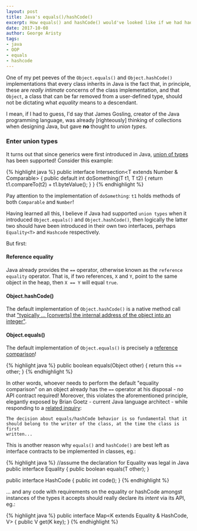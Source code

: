```yaml
---
layout: post
title: Java's equals()/hashCode()
excerpt: How equals() and hashCode() would've looked like if we had had union of generic types in Java since day one.
date: 2017-10-08
author: George Aristy
tags:
- java
- OOP
- equals
- hashcode
---
```


One of my pet peeves of the `Object.equals()` and `Object.hashCode()` implementations that every class inherits in Java is the fact that, in principle, these are *really intimate* concerns of the class implementation, and that `Object`, a class that can be far removed from a user-defined type, should not be dictating what *equality* means to a descendant.

I mean, if I had to guess, I'd say that James Gosling, creator of the Java programming language, was already [righteously] thinking of collections when designing Java, but gave **no** thought to *union types*.

### Enter union types
It turns out that since generics were first introduced in Java, [union of types](https://stackoverflow.com/a/42686/1623885) has been supported! Consider this example:

{% highlight java %}
public interface Intersection<T extends Number & Comparable<T>> {
  public default int doSomething(T t1, T t2) {
    return t1.compareTo(t2) + t1.byteValue();
  }
}
{% endhighlight %}

Pay attention to the implementation of `doSomething`: `t1` holds methods of both `Comparable` and `Number`!

Having learned all this, I believe if Java had supported `union types` when it introduced `Object.equals()` and `Object.hashCode()`, then logically the latter two should have been introduced in their own two interfaces, perhaps `Equality<T>` and `Hashcode` respectively.

But first:

#### Reference equality
Java already provides the `==` operator, otherwise known as the `reference equality` operator. That is, if two references, `X` and `Y`, point to the same object in the heap, then `X == Y` will equal `true`.

#### Object.hashCode()
The default implementation of `Object.hashCode()` is a native method call that ["typically ... [converts] the internal address of the object into an integer"](http://grepcode.com/file/repository.grepcode.com/java/root/jdk/openjdk/6-b27/java/lang/Object.java#Object.hashCode()).

#### Object.equals()
The default implementation of `Object.equals()` is precisely a [reference comparison](http://grepcode.com/file/repository.grepcode.com/java/root/jdk/openjdk/6-b27/java/lang/Object.java#Object.equals(java.lang.Object))!

{% highlight java %}
public boolean equals(Object other) {
  return this == other;
}
{% endhighlight %}

In other words, whoever needs to perform the default "equality comparison" on an object already has the `==` operator at his disposal - no API contract required! Moreover, this violates the aforementioned principle, elegantly exposed by Brian Goetz - current Java language architect - while responding to a [related inquiry](http://mail.openjdk.java.net/pipermail/lambda-dev/2013-March/008435.html):

    The decision about equals/hashCode behavior is so fundamental that it 
    should belong to the writer of the class, at the time the class is first 
    written...

This is another reason why `equals()` and `hashCode()` are best left as interface contracts to be implemented in classes, eg.: 

{% highlight java %}
//assume the declaration for Equality was legal in Java
public interface Equality<T> {
  public boolean equals(T other);
}

public interface HashCode {
  public int code();
}
{% endhighlight %}

... and any code with requirements on the equality or hashCode amongst instances of the types it accepts should really declare its *intent* via its API, eg.:

{% highlight java %}
public interface Map<K extends Equality<K> & HashCode, V> {
  public V get(K key);
}
{% endhighlight %}
